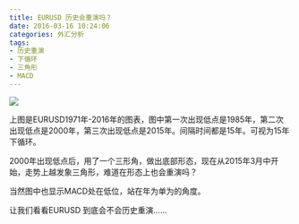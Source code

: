 ```yaml
---
title: EURUSD 历史会重演吗？
date: 2016-03-16 10:24:06
categories: 外汇分析
tags:
- 历史重演
- 下循环
- 三角形
- MACD
---
```

![](http://eurusd.qiniudn.com/143.png)

上图是EURUSD1971年-2016年的图表，图中第一次出现低点是1985年，第二次出现低点是2000年，第三次出现低点是2015年。间隔时间都是15年。可视为15年下循环。

2000年出现低点后，用了一个三形角，做出底部形态，现在从2015年3月中开始，走势上越发象三角形，难道在形态上也会重演吗？

当然图中也显示MACD处在低位，站在年为单为的角度。<!-- more -->

让我们看看EURUSD 到底会不会历史重演......
